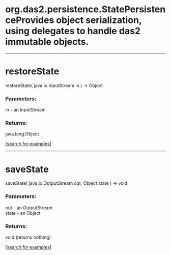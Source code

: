 # org.das2.persistence.StatePersistenceProvides object serialization, using delegates to handle das2 immutable objects.
***
<a name="restoreState"></a>
# restoreState
restoreState( java.io.InputStream in ) &rarr; Object



### Parameters:
in - an InputStream

### Returns:
java.lang.Object


<a href="https://github.com/autoplot/dev/search?q=restoreState&unscoped_q=restoreState">[search for examples]</a>

***
<a name="saveState"></a>
# saveState
saveState( java.io.OutputStream out, Object state ) &rarr; void



### Parameters:
out - an OutputStream
<br>state - an Object

### Returns:
void (returns nothing)


<a href="https://github.com/autoplot/dev/search?q=saveState&unscoped_q=saveState">[search for examples]</a>

